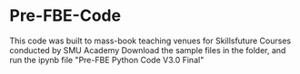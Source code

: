 # Pre-FBE-Code
This code was built to mass-book teaching venues for Skillsfuture Courses conducted by SMU Academy 
Download the sample files in the folder, and run the ipynb file "Pre-FBE Python Code V3.0 Final" 
